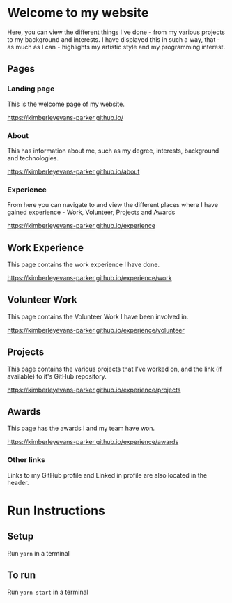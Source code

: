 # Welcome to my website

Here, you can view the different things I've done - from my various projects to my background and interests. I have displayed this in such a way, that - as much as I can - highlights my artistic style and my programming interest.

## Pages

### Landing page

This is the welcome page of my website.

https://kimberleyevans-parker.github.io/

### About

This has information about me, such as my degree, interests, background and technologies.

https://kimberleyevans-parker.github.io/about

### Experience

From here you can navigate to and view the different places where I have gained experience - Work, Volunteer, Projects and Awards

https://kimberleyevans-parker.github.io/experience

## Work Experience

This page contains the work experience I have done.

https://kimberleyevans-parker.github.io/experience/work

## Volunteer Work

This page contains the Volunteer Work I have been involved in.

https://kimberleyevans-parker.github.io/experience/volunteer

## Projects

This page contains the various projects that I've worked on, and the link (if available) to it's GitHub repository.

https://kimberleyevans-parker.github.io/experience/projects

## Awards

This page has the awards I and my team have won.

https://kimberleyevans-parker.github.io/experience/awards

### Other links

Links to my GitHub profile and Linked in profile are also located in the header.

# Run Instructions
## Setup
Run `yarn` in a terminal

## To run
Run `yarn start` in a terminal
